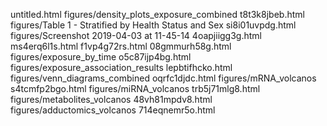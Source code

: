 untitled.html
figures/density_plots_exposure_combined
t8t3k8jbeb.html
figures/Table 1 - Stratified by Health Status and Sex
si8i01uvpdg.html
figures/Screenshot 2019-04-03 at 11-45-14
4oapjiigg3g.html
ms4erq6l1s.html
f1vp4g72rs.html
08gmmurh58g.html
figures/exposure_by_time
o5c87ijp4bg.html
figures/exposure_association_results
lepbtifhcko.html
figures/venn_diagrams_combined
oqrfc1djdc.html
figures/mRNA_volcanos
s4tcmfp2bgo.html
figures/miRNA_volcanos
trb5j71mlg8.html
figures/metabolites_volcanos
48vh81mpdv8.html
figures/adductomics_volcanos
714eqnemr5o.html